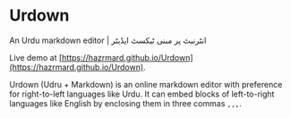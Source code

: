 # Urdown
An Urdu markdown editor | انٹرنیٹ پر مبنی ٹیکسٹ ایڈیٹر

Live demo at [https://hazrmard.github.io/Urdown](https://hazrmard.github.io/Urdown).  

Urdown (Udru + Markdown) is an online markdown editor with preference for right-to-left
languages like Urdu. It can embed blocks of left-to-right languages like English by
enclosing them in three commas `,,,`.
